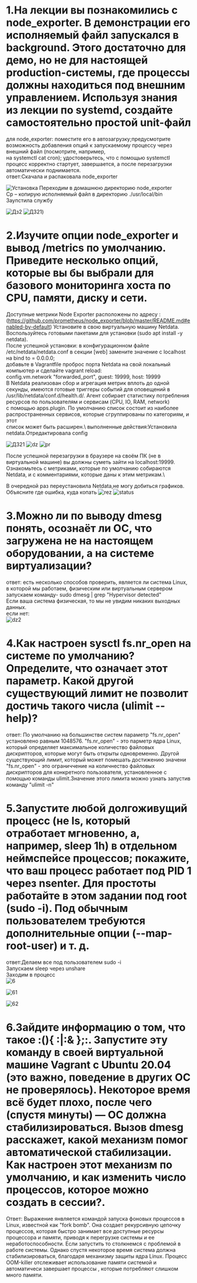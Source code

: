 # 1.На лекции вы познакомились с node_exporter. В демонстрации его исполняемый файл запускался в background. Этого достаточно для демо, но не для настоящей production-системы, где процессы должны находиться под внешним управлением. Используя знания из лекции по systemd, создайте самостоятельно простой unit-файл
для node_exporter: поместите его в автозагрузку;предусмотрите возможность добавления опций к запускаемому процессу через внешний файл (посмотрите, например,\
на systemctl cat cron); удостоверьтесь, что с помощью systemctl процесс корректно стартует, завершается, а после перезагрузки автоматически поднимается.\
ответ:Скачала и распаковала node_exporter

![Установка](https://github.com/EVolgina/devops-netology11/blob/main/%D0%BE%D1%81%202%20%D0%B7%D0%B0%D0%B4%201.png)
Переходим в домашнюю директорию node_exporter\
Cp – копирую исполняемый файл в директорию ./usr/local/bin\
Заупстила службу

![Дз2](https://github.com/EVolgina/devops-netology11/blob/main/%D0%BE%D1%81%20%D0%B7%D0%B0%D0%B42.PNG)
![ДЗ21](https://github.com/EVolgina/devops-netology11/blob/main/start.PNG))
# 2.Изучите опции node_exporter и вывод /metrics по умолчанию. Приведите несколько опций, которые вы бы выбрали для базового мониторинга хоста по CPU, памяти, диску и сети.
Доступные  метрики Node Exporter расположены по адресу :(https://github.com/prometheus/node_exporter/blob/master/README.md#enabled-by-default) 
Установите в свою виртуальную машину Netdata. Воспользуйтесь готовыми пакетами для установки (sudo apt install -y netdata).\
После успешной установки: в конфигурационном файле /etc/netdata/netdata.conf в секции [web] замените значение с localhost на bind to = 0.0.0.0;\
добавьте в Vagrantfile проброс порта Netdata на свой локальный компьютер и сделайте vagrant reload:\
config.vm.network "forwarded_port", guest: 19999, host: 19999\
В Netdata реализован сбор и агрегация метрик вплоть до одной секунды, имеются готовые триггеры событий для оповещений в\
/usr/lib/netdata/conf.d/health.d/. Агент собирает статистику потребления ресурсов по пользователям и сервисам (CPU, IO, RAM, network)\
с помощью apps.plugin. По умолчанию список состоит из наиболее распространенных сервисов, которые сгруппированы по категориям, и этот\
список может быть расширен.\ 
выполненные действия:Установила netdata.Отредактировала config

![ДЗ21](https://github.com/EVolgina/devops-netology11/blob/main/%D0%B7%D0%B0%D0%B4%203.png)
![dz](https://github.com/EVolgina/devops-netology11/blob/main/file%20node.png)
![pr](https://github.com/EVolgina/devops-netology11/blob/main/zap%20proc.PNG)

После успешной перезагрузки в браузере на своём ПК (не в виртуальной машине) вы должны суметь зайти на localhost:19999. Ознакомьтесь с метриками, которые по умолчанию собираются Netdata, и с комментариями, которые даны к этим метрикам.\ 

В очередной раз переустановила Netdata,не могу добиться графиков. Объясните где ошибка, куда копать
![rez](https://github.com/EVolgina/devops-netology11/blob/main/gurnal.PNG)
![status](https://github.com/EVolgina/devops-netology11/blob/main/status.PNG)

# 3.Можно ли по выводу dmesg понять, осознаёт ли ОС, что загружена не на настоящем оборудовании, а на системе виртуализации?
ответ: есть несколько способов проверить, является ли система Linux, в которой мы работаем, физическим или виртуальным сервером\
запускаем команду- sudo dmesg | grep "Hypervisor detected"\
Если ваша система физическая, то мы не увидим никаких выходных данных.\
если нет:\
![dz2](https://github.com/EVolgina/devops-netology11/blob/main/proverka.PNG)

# 4.Как настроен sysctl fs.nr_open на системе по умолчанию? Определите, что означает этот параметр. Какой другой существующий лимит не позволит достичь такого числа (ulimit --help)?
ответ: По умолчанию на большинстве систем параметр "fs.nr_open" установлено равным 1048576. "fs.nr_open" - это парметр ядра Linux, который определяет максимальное количество файловых дискрипторов, которые могут быть открыты одновременно. Другой существующий лимит, который может помешать достижению значени "fs.nr_open" - это ограниччение на количнество файловых дискрипторов для конкретного пользователя, установленное с помощью команды ulimit.Значение этого лимита можно узнать запустив команду "ulimit -n" 

# 5.Запустите любой долгоживущий процесс (не ls, который отработает мгновенно, а, например, sleep 1h) в отдельном неймспейсе процессов; покажите, что ваш процесс работает под PID 1 через nsenter. Для простоты работайте в этом задании под root (sudo -i). Под обычным пользователем требуются дополнительные опции (--map-root-user) и т. д.
ответ:Делаем все под пользователем sudo -i\
Запускаем sleep через unshare\
Заходим в процесс\
![6](https://github.com/EVolgina/devops-netology11/blob/main/zad%206.PNG)

![61](https://github.com/EVolgina/devops-netology11/blob/main/zda%206-1.PNG)

![62](https://github.com/EVolgina/devops-netology11/blob/main/zad%206-2.PNG)
# 6.Зайдите информацию о том, что такое :(){ :|:& };:. Запустите эту команду в своей виртуальной машине Vagrant с Ubuntu 20.04 (это важно, поведение в других ОС не проверялось). Некоторое время всё будет плохо, после чего (спустя минуты) — ОС должна стабилизироваться. Вызов dmesg расскажет, какой механизм помог автоматической стабилизации. Как настроен этот механизм по умолчанию, и как изменить число процессов, которое можно создать в сессии?.
Ответ: Выражение янвляется командой запуска фоновых процессов в Linux,  известной как "fork bomb". Она создает рекурсивную цепочку процессов, которая быстро занимает все доступные ресурсы процессора и памяти, приводя к перегрузке системы и ее неработоспособности. Если запустить то столкнемся с проблемой в работе системы. Однако спустя некоторое время система должна стабилизироваться, благодаря механизму защиты ядра Linux. Процесс ООМ-killer отслеживает использование памяти системой и автоматичеси завершает процессы , которые потребляют слишком много памяти.

